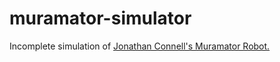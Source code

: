 muramator-simulator
===================

Incomplete simulation of [Jonathan Connell's Muramator Robot.](https://archive.org/stream/PopularElectronics/PopularElectronics1991-08#page/n23/mode/2up)
